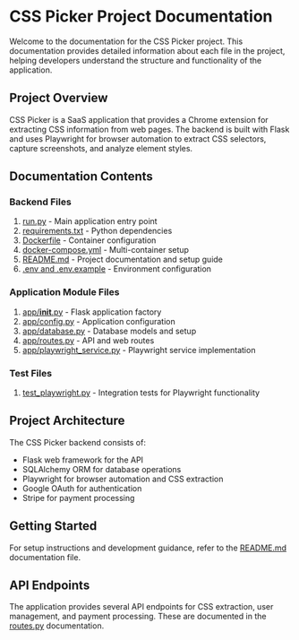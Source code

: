 # CSS Picker Project Documentation

Welcome to the documentation for the CSS Picker project. This documentation provides detailed information about each file in the project, helping developers understand the structure and functionality of the application.

## Project Overview

CSS Picker is a SaaS application that provides a Chrome extension for extracting CSS information from web pages. The backend is built with Flask and uses Playwright for browser automation to extract CSS selectors, capture screenshots, and analyze element styles.

## Documentation Contents

### Backend Files
1. [run.py](run_py.md) - Main application entry point
2. [requirements.txt](requirements_txt.md) - Python dependencies
3. [Dockerfile](Dockerfile.md) - Container configuration
4. [docker-compose.yml](docker_compose_yml.md) - Multi-container setup
5. [README.md](README_md.md) - Project documentation and setup guide
6. [.env and .env.example](env_files.md) - Environment configuration

### Application Module Files
1. [app/__init__.py](app_init_py.md) - Flask application factory
2. [app/config.py](app_config_py.md) - Application configuration
3. [app/database.py](app_database_py.md) - Database models and setup
4. [app/routes.py](app_routes_py.md) - API and web routes
5. [app/playwright_service.py](app_playwright_service_py.md) - Playwright service implementation

### Test Files
1. [test_playwright.py](test_playwright_py.md) - Integration tests for Playwright functionality

## Project Architecture

The CSS Picker backend consists of:
- Flask web framework for the API
- SQLAlchemy ORM for database operations
- Playwright for browser automation and CSS extraction
- Google OAuth for authentication
- Stripe for payment processing

## Getting Started

For setup instructions and development guidance, refer to the [README.md](README_md.md) documentation file.

## API Endpoints

The application provides several API endpoints for CSS extraction, user management, and payment processing. These are documented in the [routes.py](app_routes_py.md) documentation.